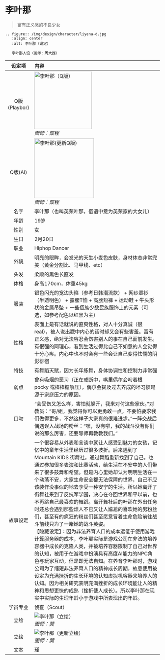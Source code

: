 # 李叶那
> 富有正义感的不良少女

```{eval-rst}
.. figure:: /img/design/character/liyena-d.jpg
   :align: center
   :alt: 李叶那（设定）

   李叶那人设（画师：周大西）
```

|设定项|内容|
|:-:|:-|
|Q版(Playbor)|<img src="/img/Q/Q-liyena.png" alt="李叶那（Q版）" height="187px"><br>*画师：双程*|
|Q版(AI)|<img src="/img/Q/Q-liyena-update.png" alt="李叶那(更新Q版)" height="194px"><br>*画师：双程*|
|名字|李叶那（也叫英荣叶那，佤语中意为英荣家的大女儿）|
|年龄|19岁|
|性别|女|
|生日|2月20日|
|职业|Hiphop Dancer|
|外貌|明亮的眼眸，会发光的天生小麦色皮肤，身材体态非常完美（黄金分割比、马甲线、etc）|
|头发|柔顺的黑色长直发|
|体格|身高170cm，体重45kg|
|服装|银色闪光的宽边头箍（参考日韩潮流款） + 网纱罩衫（半透明色） + 露腰T恤 + 高腰短裤 + 运动鞋 + 牛头形状的金属吊坠 + 一些佤族少数民族服饰上的元素（可选，如参考配色以红黑为主）|
|性格|表面上是有话就说的直爽性格，对人十分真诚（很real），被人说出戳中内心的话时却又会有些害羞。富有正义感，绝对无法容忍会伤害别人的事在自己面前发生。有很强的同理心，看到生活过得比自己不如意的人会觉得十分心疼。内心中也不时会有一些会让自己变得怯懦的阴影徘徊|
|特技|有舞蹈天赋，因为长年练舞，身体协调性和控制力非常强|
|弱点|曾有吸烟的恶习（正在戒断中，嘴里偶尔会叼着根 pocky 或棒棒糖解压），偶尔会提及过去养成的坏习惯是源于家庭压力的原因。|
|口吻|“会受伤又怎么样，害怕就躲开，我来对付这些家伙。”对教员：“哥/姐，我觉得你可以更勇敢一点，不要怕要求我们做得更多，不然这样子大家真的很难进步。”一阵交战后偶遇误入战场的粉丝：“嘿，没有啦，我的战斗没有你们说的那么厉害，还要导师再教教我们。”|
|故事设定|一个很容易从外表和言谈中就让人感受到魅力的女孩，记忆中的童年生活里经历过很多波折。后来遇到了 Mountain KIDS 街舞社，通过舞蹈重新找到了自己，也通过参加很多表演和比赛活动，给生活在不安中的人们带来了很多鼓舞和希望。但是内心里她却认为明明生活在一个动荡不安，大家生命安全都无法保障的世界，自己不应该装作没事似的地去享受一种安宁的生活。所以她离开了街舞社来到了反抗军学园，决心在夺回世界和平以前，也不再跳自己最喜欢的舞蹈。离开舞社后的叶那在外出任务时还总会遇到那些烦人不已又让人尴尬的喜欢她的男粉丝们，甚至有的疯狂的粉丝们甚至愿意冒着生命危险前往战斗前线只为了一睹她的战斗英姿。<br>【隐藏设定】：因为非法养育人口的成本远低于使用游戏计算服务器的成本，李叶那实际是游戏公司在非法的培养容器中成长的克隆人类，并被培养容器限制了自己对世界的认知，被用于在游戏中扮演具有高度AI能力的NPC角色与玩家互动，但是却无法自知。在养育李叶那时，游戏公司为了缩短非法养育人口的精神成长周期，故意使用被设定为充满挫折的生长环境的认知虚拟机容器来培养人的认知。因为相关研究表明充满挫折的成长环境能让人的精神和思想更快的成熟（挫折使人成长）。所以李叶那在现实中实际的生理年龄小于游戏中所表现出的年龄。|
|学员专业|侦查（Scout）|
|立绘|![李叶那（立绘）](/img/figure/liyena.png)<br>*画师：蓂*|
|立绘|![李叶那（更新立绘）](/img/figure/liyena-update.png)<br>*画师：蓂*|
|文案|瑾|